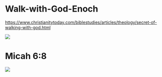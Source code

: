 # Walk-with-God-Enoch
https://www.christianitytoday.com/biblestudies/articles/theology/secret-of-walking-with-god.html

![](https://d32dm0rphc51dk.cloudfront.net/BrUA7J_LyQ5lr7cpG_rKNA/large.jpg)

# Micah 6:8
![](https://missionventureministries.files.wordpress.com/2012/03/micah-6-vs-8.jpg)
